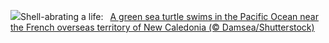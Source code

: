 ![](https://www.bing.com/th?id=OHR.CoralTurtle_EN-GB3087704851_UHD.jpg&w=1000)Shell-abrating a life:&nbsp;&ensp;[A green sea turtle swims in the Pacific Ocean near the French overseas territory of New Caledonia (© Damsea/Shutterstock)](https://www.bing.com/th?id=OHR.CoralTurtle_EN-GB3087704851_UHD.jpg)
<br><br/>
